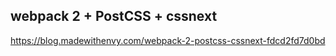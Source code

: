 
## webpack 2 + PostCSS + cssnext


https://blog.madewithenvy.com/webpack-2-postcss-cssnext-fdcd2fd7d0bd